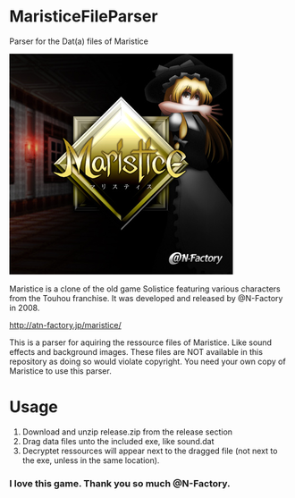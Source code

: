 # MaristiceFileParser
Parser for the Dat(a) files of Maristice

![Maristice Logo](maristice_face.jpg)

Maristice is a clone of the old game Solistice featuring various characters from the Touhou franchise. 
It was developed and released by @N-Factory in 2008.

http://atn-factory.jp/maristice/

This is a parser for aquiring the ressource files of Maristice. Like sound effects and background images.
These files are NOT available in this repository as doing so would violate copyright.
You need your own copy of Maristice to use this parser.

# Usage

1. Download and unzip release.zip from the release section
2. Drag data files unto the included exe, like sound.dat
3. Decryptet ressources will appear next to the dragged file (not next to the exe, unless in the same location).



### I love this game. Thank you so much @N-Factory.
